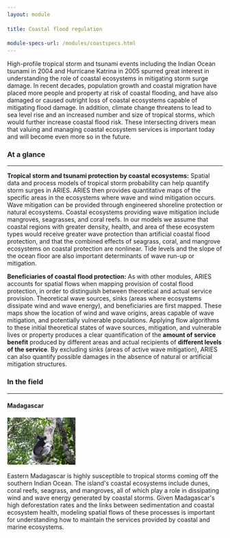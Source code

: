 ```yaml
---
layout: module

title: Coastal flood regulation

module-specs-url: /modules/coastspecs.html
---
```

<div id="module-intro" markdown="1">

High-profile tropical storm and tsunami events including the Indian
Ocean tsunami in 2004 and Hurricane Katrina in 2005 spurred great
interest in understanding the role of coastal ecosystems in mitigating
storm surge damage.  In recent decades, population growth and coastal
migration have placed more people and property at risk of coastal
flooding, and have also damaged or caused outright loss of coastal
ecosystems capable of mitigating flood damage.  In addition, climate
change threatens to lead to sea level rise and an increased number and
size of tropical storms, which would further increase coastal flood
risk.  These intersecting drivers mean that valuing and managing
coastal ecosystem services is important today and will become even
more so in the future.

</div>

<div id="module-at-a-glance" markdown="1">

### At a glance
----------------

**Tropical storm and tsunami protection by coastal ecosystems:**
Spatial data and process models of tropical storm probability can help
quantify storm surges in ARIES.  ARIES then provides quantitative maps
of the specific areas in the ecosystems where wave and wind mitigation
occurs. Wave mitigation can be provided through engineered shoreline
protection or natural ecosystems. Coastal ecosystems providing wave
mitigation include mangroves, seagrasses, and coral reefs.  In our
models we assume that coastal regions with greater density, health,
and area of these ecosystem types would receive greater wave
protection than artificial coastal flood protection, and that the
combined effects of seagrass, coral, and mangrove ecosystems on
coastal protection are nonlinear. Tide levels and the slope of the
ocean floor are also important determinants of wave run-up or
mitigation.

**Beneficiaries of coastal flood protection:** As with other modules,
ARIES accounts for spatial flows when mapping provision of costal
flood protection, in order to distinguish between theoretical and
actual service provision. Theoretical wave sources, sinks (areas where
ecosystems dissipate wind and wave energy), and beneficiaries are
first mapped. These maps show the location of wind and wave origins,
areas capable of wave mitigation, and potentially vulnerable
populations.  Applying flow algorithms to these initial theoretical
states of wave sources, mitigation, and vulnerable lives or property
produces a clear quantification of the **amount of service benefit**
produced by different areas and actual recipients of **different
levels of the service**. By excluding sinks (areas of active wave
mitigation), ARIES can also quantify possible damages in the absence
of natural or artificial mitigation structures.

</div>

<div id="module-in-the-field" markdown="1">

### In the field
-----------------

#### Madagascar

<img src="/images/lemur_160.gif" />

Eastern Madagascar is highly susceptible to tropical storms coming off
the southern Indian Ocean. The island's coastal ecosystems include
dunes, coral reefs, seagrass, and mangroves, all of which play a role
in dissipating wind and wave energy generated by coastal storms.
Given Madagascar's high deforestation rates and the links between
sedimentation and coastal ecosystem health, modeling spatial flows of
these processes is important for understanding how to maintain the
services provided by coastal and marine ecosystems.

</div>
